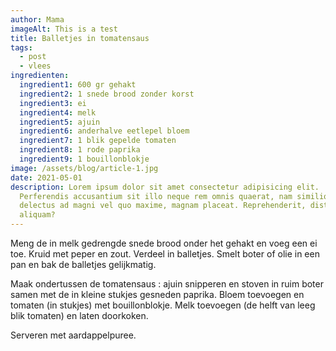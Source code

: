 ```yaml
---
author: Mama
imageAlt: This is a test
title: Balletjes in tomatensaus
tags:
  - post
  - vlees
ingredienten:
  ingredient1: 600 gr gehakt
  ingredient2: 1 snede brood zonder korst
  ingredient3: ei
  ingredient4: melk
  ingredient5: ajuin
  ingredient6: anderhalve eetlepel bloem
  ingredient7: 1 blik gepelde tomaten
  ingredient8: 1 rode paprika
  ingredient9: 1 bouillonblokje
image: /assets/blog/article-1.jpg
date: 2021-05-01
description: Lorem ipsum dolor sit amet consectetur adipisicing elit.
  Perferendis accusantium sit illo neque rem omnis quaerat, nam similique vitae
  delectus ad magni vel quo maxime, magnam placeat. Reprehenderit, distinctio
  aliquam?
---
```

Meng de in melk gedrengde snede brood onder het gehakt en voeg een ei toe. Kruid met peper en zout. Verdeel in balletjes. Smelt boter of olie in een pan en bak de balletjes gelijkmatig.

Maak ondertussen de tomatensaus : ajuin snipperen en stoven in ruim boter samen met de in kleine stukjes gesneden paprika. Bloem toevoegen en tomaten (in stukjes) met bouillonblokje. Melk toevoegen (de helft van leeg blik tomaten) en laten doorkoken.

Serveren met aardappelpuree.